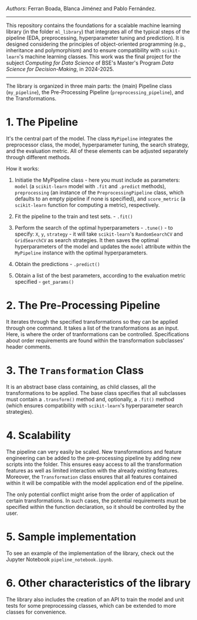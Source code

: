 _Authors_: Ferran Boada, Blanca Jiménez and Pablo Fernández.

---

This repository contains the foundations for a scalable machine learning library (in the folder `ml_library`) that integrates all of the typical steps of the pipeline (EDA, preprocessing, hyperparameter tuning and prediction). It is designed considering the principles of object-oriented programming (e.g., inheritance and polymorphism) and to ensure compatibility with `scikit-learn`'s machine learning classes. This work was the final project for the subject _Computing for Data Science_ of BSE's Master's Program _Data Science for Decision-Making_, in 2024-2025.

---

The library is organized in three main parts: the (main) Pipeline class (`my_pipeline`), the Pre-Processing Pipeline (`preprocessing_pipeline`), and the Transformations.

# 1. The Pipeline
It's the central part of the model. The class `MyPipeline` integrates the preprocessor class, the model, hyperparameter tuning, the search strategy, and the evaluation metric. All of these elements can be adjusted separately through different methods.

How it works:

1. Initiatie the MyPipeline class - here you must include as parameters: `model` (a `scikit-learn` model with `.fit` and `.predict` methods), `preprocessing` (an instance of the `PreprocessingPipeline` class, which defaults to an empty pipeline if none is specified), and `score_metric` (a `scikit-learn` function for computing a metric), respectively.

2. Fit the pipeline to the train and test sets. - `.fit()`
   
3. Perform the search of the optimal hyperparameters - `.tune()`  - to specify: `X`, `y`, `strategy` - it will take `scikit-learn`'s `RandomSearchCV` and `GridSearchCV` as search strategies. It then saves the optimal hyperparameters of the model and updates the `model` attribute within the `MyPipeline` instance with the optimal hyperparameters.

4. Obtain the predictions - `.predict()` 

5. Obtain a list of the best parameters, according to the evaluation metric specified - `get_params()` 

# 2. The Pre-Processing Pipeline
It iterates through the specified transformations so they can be applied through one command. It takes a list of the transformations as an input. Here, is where the order of tranformations can be controlled. Specifications about order requirements are found within the transformation subclasses' header comments.

# 3. The `Transformation` Class
It is an abstract base class containing, as child classes, all the transformations to be applied. The base class specifies that all subclasses must contain a `.transform()`  method and, optionally, a `.fit()`  method (which ensures compatibility with `scikit-learn`'s hyperparameter search strategies).

# 4. Scalability

The pipeline can very easily be scaled. New transformations and feature engineering can be added to the pre-processing pipeline by adding new scripts into the folder. This ensures easy access to all the transformation features as well as limited interaction with the already existing features. Moreover, the `Transformation` class ensures that all features contained within it will be compatible with the model application end of the pipeline.

The only potential conflict might arise from the order of application of certain transformations. In such cases, the potential requirements must be specified within the function declaration, so it should be controlled by the user.

# 5. Sample implementation

To see an example of the implementation of the library, check out the Jupyter Notebook `pipeline_notebook.ipynb`.

# 6. Other characteristics of the library

The library also includes the creation of an API to train the model and unit tests for some preprocessing classes, which can be extended to more classes for convenience.

